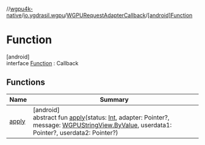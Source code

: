 //[wgpu4k-native](../../../../index.md)/[io.ygdrasil.wgpu](../../index.md)/[WGPURequestAdapterCallback](../index.md)/[[android]Function](index.md)

# Function

[android]\
interface [Function](index.md) : Callback

## Functions

| Name | Summary |
|---|---|
| [apply](apply.md) | [android]<br>abstract fun [apply](apply.md)(status: [Int](https://kotlinlang.org/api/core/kotlin-stdlib/kotlin/-int/index.html), adapter: Pointer?, message: [WGPUStringView.ByValue](../../../io.ygdrasil.wgpu.android/-w-g-p-u-string-view/-by-value/index.md), userdata1: Pointer?, userdata2: Pointer?) |
